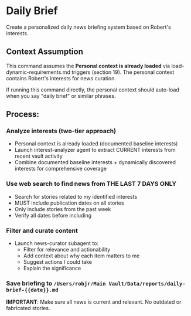 # Daily Brief

Create a personalized daily news briefing system based on Robert's interests.

## Context Assumption

This command assumes the **Personal context is already loaded** via load-dynamic-requirements.md triggers (section 19). The personal context contains Robert's interests for news curation.

If running this command directly, the personal context should auto-load when you say "daily brief" or similar phrases.

## Process:

### Analyze interests (two-tier approach)
- Personal context is already loaded (documented baseline interests)
- Launch interest-analyzer agent to extract CURRENT interests from recent vault activity
- Combine documented baseline interests + dynamically discovered interests for comprehensive coverage

### Use web search to find news from THE LAST 7 DAYS ONLY
- Search for stories related to my identified interests
- MUST include publication dates on all stories
- Only include stories from the past week
- Verify all dates before including

### Filter and curate content
- Launch news-curator subagent to:
  - Filter for relevance and actionability
  - Add context about why each item matters to me
  - Suggest actions I could take
  - Explain the significance

### Save briefing to `/Users/robjr/Main Vault/Data/reports/daily-brief-{{date}}.md`

**IMPORTANT**: Make sure all news is current and relevant. No outdated or fabricated stories.